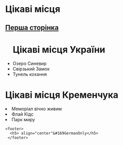 <!DOCTYPE html>
<html>
<head>
  <meta charset="utf-8">
  <title>Завдання 20.02.2024</title>
</head>
<body>
 <header> 

 </header>
   <h1>Цікаві місця</h1>
    <a href="index.html"> <h2>Перша сторінка</h2></a>
    <ul><h1>Цікаві місця України</h1>
     <li>Озеро Синевир</li>
     <li>Свірзький Замок</li>
     <li>Тунель кохання</li>
    </ul>
    <o1><h1>Цікаві місця Кременчука</h1>
       <li>Меморіал вічно живим</li>
       <li>Флай Кідс</li>
       <li>Парк миру</li>
    </ol>
    
    <footer>
      <h5> align="center"&#169GermanOnly</h5>
     </footer>
</body>
</html>
